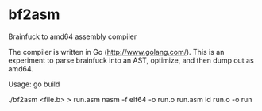 # bf2asm
Brainfuck to amd64 assembly compiler

The compiler is written in Go (http://www.golang.com/). 
This is an experiment to parse brainfuck into an AST, optimize, and then dump out as amd64.

Usage:
go build

./bf2asm <file.b> > run.asm
nasm -f elf64 -o run.o run.asm
ld run.o -o run
